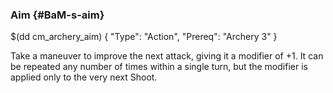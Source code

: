 ### Aim {#BaM-s-aim}

$(dd cm_archery_aim)
{ "Type": "Action",
	"Prereq": "Archery 3"
}

Take a maneuver to improve the next attack, giving it a modifier of +1.
It can be repeated any number of times within a single turn, but the
modifier is applied only to the very next Shoot.

